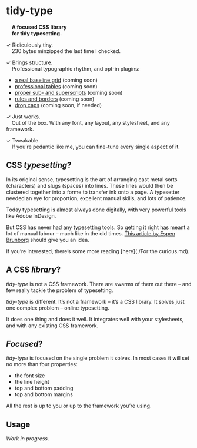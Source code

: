 tidy-type
=========

  **A focused CSS library**  
  **for tidy typesetting.**

✓ Ridiculously tiny.  
  230 bytes minzipped the last time I checked.

✓ Brings structure.  
  Professional typographic rhythm, and opt-in plugins:

* [a real baseline grid][] (coming soon)
* [professional tables][] (coming soon)
* [proper sub- and superscripts][] (coming soon)
* [rules and borders][] (coming soon)
* [drop caps][] (coming soon, if needed)

✓ Just works.  
  Out of the box. With any font, any layout, any stylesheet, and any framework.

✓ Tweakable.  
  If you’re pedantic like me, you can fine-tune every single aspect of it.

[a real baseline grid]:          https://github.com/tomekwi/tidy-type/issues/3
[professional tables]:           https://github.com/tomekwi/tidy-type/issues/4
[proper sub- and superscripts]:  https://github.com/tomekwi/tidy-type/issues/7
[rules and borders]:             https://github.com/tomekwi/tidy-type/issues/6
[drop caps]:                     https://github.com/tomekwi/tidy-type/issues/5




CSS *typesetting*?
------------------

In its original sense, typesetting is the art of arranging cast metal sorts (characters) and slugs (spaces) into lines. These lines would then be clustered together into a forme to transfer ink onto a page. A typesetter needed an eye for proportion, excellent manual skills, and lots of patience.

Today typesetting is almost always done digitally, with very powerful tools like Adobe InDesign.

But CSS has never had any typesetting tools. So getting it right has meant a lot of manual labour – much like in the old times. [This article by Espen Brunborg][1] should give you an idea.

If you’re interested, there’s some more reading [here](./For the curious.md).

[1]: http://www.smashingmagazine.com/2012/12/17/css-baseline-the-good-the-bad-and-the-ugly/  "CSS Baseline: The Good, The Bad And The Ugly"




A CSS *library*?
----------------

*tidy-type* is not a CSS framework. There are swarms of them out there – and few really tackle the problem of typesetting.

*tidy-type* is different. It’s not a framework – it’s a CSS library. It solves just one complex problem – online typesetting.

It does one thing and does it well. It integrates well with your stylesheets, and with any existing CSS framework.




*Focused*?
--------

*tidy-type* is focused on the single problem it solves. In most cases it will set no more than four properties:

* the font size
* the line height
* top and bottom padding
* top and bottom margins

All the rest is up to you or up to the framework you’re using.




Usage
-----

_Work in progress._
